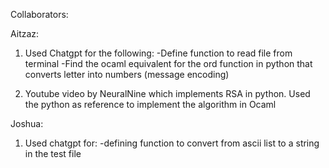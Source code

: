 Collaborators:

Aitzaz:
1) Used Chatgpt for the following:
     -Define function to read file from terminal
     -Find the ocaml equivalent for the ord function in python that converts letter into numbers (message encoding)

2) Youtube video by NeuralNine which implements RSA in python. Used the python as reference to implement the algorithm in Ocaml

Joshua:
1) Used chatgpt for:
     -defining function to convert from ascii list to a string in the test file